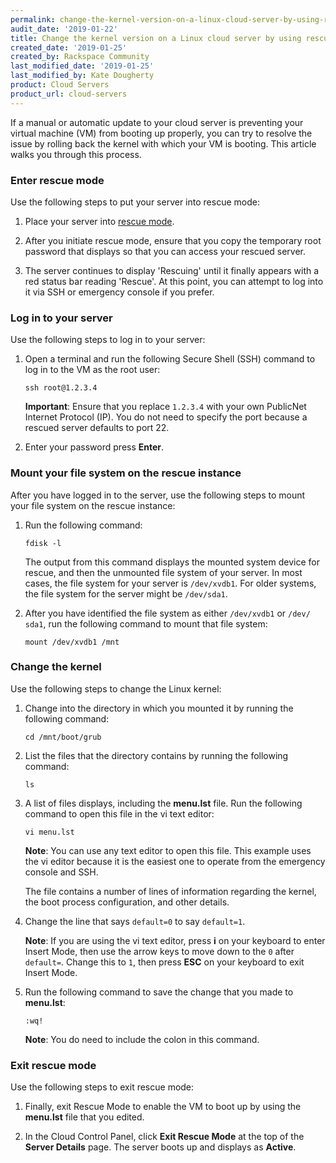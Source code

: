```yaml
---
permalink: change-the-kernel-version-on-a-linux-cloud-server-by-using-rescue-mode/
audit_date: '2019-01-22'
title: Change the kernel version on a Linux cloud server by using rescue mode
created_date: '2019-01-25'
created_by: Rackspace Community
last_modified_date: '2019-01-25'
last_modified_by: Kate Dougherty
product: Cloud Servers
product_url: cloud-servers
---
```


If a manual or automatic update to your cloud server is preventing your
virtual machine (VM) from booting up properly, you can try to resolve the
issue by rolling back the kernel with which your VM is booting. This article
walks you through this process.

### Enter rescue mode

Use the following steps to put your server into rescue mode:

1. Place your server into [rescue mode](/how-to/rescue-mode/).

2. After you initiate rescue mode, ensure that you copy the temporary root
   password that displays so that you can access your rescued server.

3. The server continues to display 'Rescuing' until it finally appears with a
   red status bar reading 'Rescue'. At this point, you can attempt to log into
   it via SSH or emergency console if you prefer.

### Log in to your server

Use the following steps to log in to your server:

1. Open a terminal and run the following Secure Shell (SSH) command to
   log in to the VM as the root user:

       ssh root@1.2.3.4

   **Important**: Ensure that you replace `1.2.3.4` with your own PublicNet
   Internet Protocol (IP). You do not need to specify the port because a
   rescued server defaults to port 22.

2. Enter your password press **Enter**.

### Mount your file system on the rescue instance

After you have logged in to the server, use the following steps to mount your
file system on the rescue instance:

1. Run the following command:

       fdisk -l

   The output from this command displays the mounted system device for rescue,
   and then the unmounted file system of your server. In most cases, the file
   system for your server is `/dev/xvdb1`. For older systems, the file system
   for the server might be `/dev/sda1`.

2. After you have identified the file system as either `/dev/xvdb1` or `/dev/
   sda1`, run the following command to mount that file system:

       mount /dev/xvdb1 /mnt

### Change the kernel

Use the following steps to change the Linux kernel:

1. Change into the directory in which you mounted it by running the following
   command:

       cd /mnt/boot/grub

2. List the files that the directory contains by running the following command:

       ls

3. A list of files displays, including the **menu.lst** file. Run the
   following command to open this file in the vi text editor:

       vi menu.lst

   **Note**: You can use any text editor to open this file. This example uses
   the vi editor because it is the easiest one to operate from the emergency
   console and SSH.

   The file contains a number of lines of information regarding the kernel,
   the boot process configuration, and other details.

4.  Change the line that says `default=0` to say `default=1`.

    **Note**: If you are using the vi text editor, press **i** on your
    keyboard to enter Insert Mode, then use the arrow keys to move down to the
    `0` after `default=`. Change this to `1`, then press **ESC** on your
    keyboard to exit Insert Mode.

5. Run the following command to save the change that you made to **menu.lst**:

       :wq!

   **Note**: You do need to include the colon in this command.

### Exit rescue mode

Use the following steps to exit rescue mode:

1. Finally, exit Rescue Mode to enable the VM to boot up by using the
   **menu.lst** file that you edited.

2. In the Cloud Control Panel, click **Exit Rescue Mode** at the top of the
   **Server Details** page. The server boots up and displays as **Active**.
